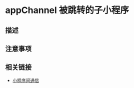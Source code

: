 # appChannel 被跳转的子小程序

## 描述

## 注意事项

## 相关链接

- [小程序间通信](https://developer.tuya.com/cn/miniapp/develop/miniapp/framework/event/app)
